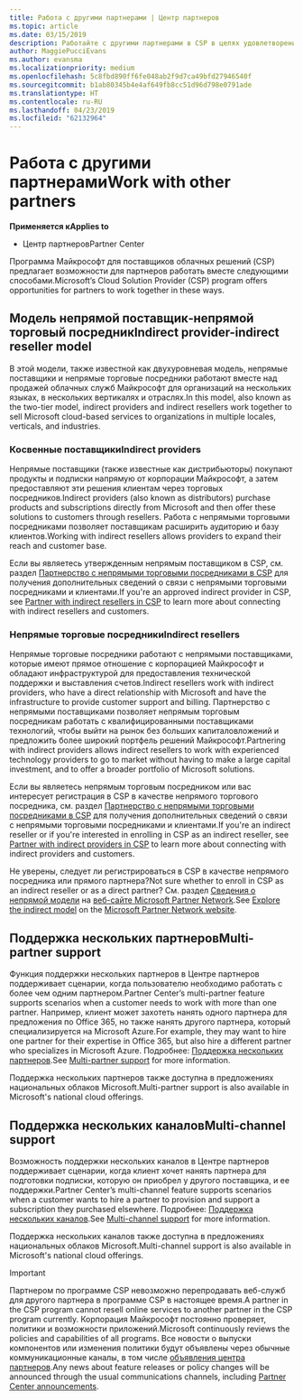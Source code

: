 ```yaml
---
title: Работа с другими партнерами | Центр партнеров
ms.topic: article
ms.date: 03/15/2019
description: Работайте с другими партнерами в CSP в целях удовлетворения потребностей общих клиентов.
author: MaggiePucciEvans
ms.author: evansma
ms.localizationpriority: medium
ms.openlocfilehash: 5c8fbd890ff6fe048ab2f9d7ca49bfd27946540f
ms.sourcegitcommit: b1ab80345b4e4af649fb8cc51d96d798e0791ade
ms.translationtype: HT
ms.contentlocale: ru-RU
ms.lasthandoff: 04/23/2019
ms.locfileid: "62132964"
---
```

# <a name="work-with-other-partners"></a><span data-ttu-id="40f64-103">Работа с другими партнерами</span><span class="sxs-lookup"><span data-stu-id="40f64-103">Work with other partners</span></span>

<span data-ttu-id="40f64-104">**Применяется к**</span><span class="sxs-lookup"><span data-stu-id="40f64-104">**Applies to**</span></span>

-  <span data-ttu-id="40f64-105">Центр партнеров</span><span class="sxs-lookup"><span data-stu-id="40f64-105">Partner Center</span></span>

<span data-ttu-id="40f64-106">Программа Майкрософт для поставщиков облачных решений (CSP) предлагает возможности для партнеров работать вместе следующими способами.</span><span class="sxs-lookup"><span data-stu-id="40f64-106">Microsoft’s Cloud Solution Provider (CSP) program offers opportunities for partners to work together in these ways.</span></span>

## <a name="indirect-provider-indirect-reseller-model"></a><span data-ttu-id="40f64-107">Модель непрямой поставщик‑непрямой торговый посредник</span><span class="sxs-lookup"><span data-stu-id="40f64-107">Indirect provider-indirect reseller model</span></span>

<span data-ttu-id="40f64-108">В этой модели, также известной как двухуровневая модель, непрямые поставщики и непрямые торговые посредники работают вместе над продажей облачных служб Майкрософт для организаций на нескольких языках, в нескольких вертикалях и отраслях.</span><span class="sxs-lookup"><span data-stu-id="40f64-108">In this model, also known as the two-tier model, indirect providers and indirect resellers work together to sell Microsoft cloud-based services to organizations in multiple locales, verticals, and industries.</span></span> 

### <a name="indirect-providers"></a><span data-ttu-id="40f64-109">Косвенные поставщики</span><span class="sxs-lookup"><span data-stu-id="40f64-109">Indirect providers</span></span>

<span data-ttu-id="40f64-110">Непрямые поставщики (также известные как дистрибьюторы) покупают продукты и подписки напрямую от корпорации Майкрософт, а затем предоставляют эти решения клиентам через торговых посредников.</span><span class="sxs-lookup"><span data-stu-id="40f64-110">Indirect providers (also known as distributors) purchase products and subscriptions directly from Microsoft and then offer these solutions to customers through resellers.</span></span> <span data-ttu-id="40f64-111">Работа с непрямыми торговыми посредниками позволяет поставщикам расширить аудиторию и базу клиентов.</span><span class="sxs-lookup"><span data-stu-id="40f64-111">Working with indirect resellers allows providers to expand their reach and customer base.</span></span> 

<span data-ttu-id="40f64-112">Если вы являетесь утвержденным непрямым поставщиком в CSP, см. раздел [Партнерство с непрямыми торговыми посредниками в CSP](indirect-provider-tasks-in-partner-center.md) для получения дополнительных сведений о связи с непрямыми торговыми посредниками и клиентами.</span><span class="sxs-lookup"><span data-stu-id="40f64-112">If you're an approved indirect provider in CSP, see [Partner with indirect resellers in CSP](indirect-provider-tasks-in-partner-center.md) to learn more about connecting with indirect resellers and customers.</span></span> 

### <a name="indirect-resellers"></a><span data-ttu-id="40f64-113">Непрямые торговые посредники</span><span class="sxs-lookup"><span data-stu-id="40f64-113">Indirect resellers</span></span> 

<span data-ttu-id="40f64-114">Непрямые торговые посредники работают с непрямыми поставщиками, которые имеют прямое отношение с корпорацией Майкрософт и обладают инфраструктурой для предоставления технической поддержки и выставления счетов.</span><span class="sxs-lookup"><span data-stu-id="40f64-114">Indirect resellers work with indirect providers, who have a direct relationship with Microsoft and have the infrastructure to provide customer support and billing.</span></span> <span data-ttu-id="40f64-115">Партнерство с непрямыми поставщиками позволяет непрямым торговым посредникам работать с квалифицированными поставщиками технологий, чтобы выйти на рынок без больших капиталовложений и предложить более широкий портфель решений Майкрософт.</span><span class="sxs-lookup"><span data-stu-id="40f64-115">Partnering with indirect providers allows indirect resellers to work with experienced technology providers to go to market without having to make a large capital investment, and to offer a broader portfolio of Microsoft solutions.</span></span> 

<span data-ttu-id="40f64-116">Если вы являетесь непрямым торговым посредником или вас интересует регистрация в CSP в качестве непрямого торгового посредника, см. раздел [Партнерство с непрямыми торговыми посредниками в CSP](indirect-reseller-tasks-in-partner-center.md) для получения дополнительных сведений о связи с непрямыми торговыми посредниками и клиентами.</span><span class="sxs-lookup"><span data-stu-id="40f64-116">If you're an indirect reseller or if you're interested in enrolling in CSP as an indirect reseller, see [Partner with indirect providers in CSP](indirect-reseller-tasks-in-partner-center.md) to learn more about connecting with indirect providers and customers.</span></span>

<span data-ttu-id="40f64-117">Не уверены, следует ли регистрироваться в CSP в качестве непрямого посредника или прямого партнера?</span><span class="sxs-lookup"><span data-stu-id="40f64-117">Not sure whether to enroll in CSP as an indirect reseller or as a direct partner?</span></span> <span data-ttu-id="40f64-118">См. раздел [Сведения о непрямой модели](https://partner.microsoft.com/cloud-solution-provider/indirect) на [веб-сайте Microsoft Partner Network](https://partner.microsoft.com).</span><span class="sxs-lookup"><span data-stu-id="40f64-118">See [Explore the indirect model](https://partner.microsoft.com/cloud-solution-provider/indirect) on the [Microsoft Partner Network website](https://partner.microsoft.com).</span></span>   

## <a name="multi-partner-support"></a><span data-ttu-id="40f64-119">Поддержка нескольких партнеров</span><span class="sxs-lookup"><span data-stu-id="40f64-119">Multi-partner support</span></span>

<span data-ttu-id="40f64-120">Функция поддержки нескольких партнеров в Центре партнеров поддерживает сценарии, когда пользователю необходимо работать с более чем одним партнером.</span><span class="sxs-lookup"><span data-stu-id="40f64-120">Partner Center’s multi-partner feature supports scenarios when a customer needs to work with more than one partner.</span></span> <span data-ttu-id="40f64-121">Например, клиент может захотеть нанять одного партнера для предложения по Office 365, но также нанять другого партнера, который специализируется на Microsoft Azure.</span><span class="sxs-lookup"><span data-stu-id="40f64-121">For example, they may want to hire one partner for their expertise in Office 365, but also hire a different partner who specializes in Microsoft Azure.</span></span> <span data-ttu-id="40f64-122">Подробнее: [Поддержка нескольких партнеров](multipartner.md).</span><span class="sxs-lookup"><span data-stu-id="40f64-122">See [Multi-partner support](multipartner.md) for more information.</span></span>

<span data-ttu-id="40f64-123">Поддержка нескольких партнеров также доступна в предложениях национальных облаков Microsoft.</span><span class="sxs-lookup"><span data-stu-id="40f64-123">Multi-partner support is also available in Microsoft's national cloud offerings.</span></span> 

## <a name="multi-channel-support"></a><span data-ttu-id="40f64-124">Поддержка нескольких каналов</span><span class="sxs-lookup"><span data-stu-id="40f64-124">Multi-channel support</span></span>

<span data-ttu-id="40f64-125">Возможность поддержки нескольких каналов в Центре партнеров поддерживает сценарии, когда клиент хочет нанять партнера для подготовки подписки, которую он приобрел у другого поставщика, и ее поддержки.</span><span class="sxs-lookup"><span data-stu-id="40f64-125">Partner Center’s multi-channel feature supports scenarios when a customer wants to hire a partner to provision and support a subscription they purchased elsewhere.</span></span> <span data-ttu-id="40f64-126">Подробнее: [Поддержка нескольких каналов](multichannel.md).</span><span class="sxs-lookup"><span data-stu-id="40f64-126">See [Multi-channel support](multichannel.md) for more information.</span></span>

<span data-ttu-id="40f64-127">Поддержка нескольких каналов также доступна в предложениях национальных облаков Microsoft.</span><span class="sxs-lookup"><span data-stu-id="40f64-127">Multi-channel support is also available in Microsoft's national cloud offerings.</span></span>

> [!IMPORTANT]  
> <span data-ttu-id="40f64-128">Партнером по программе CSP невозможно перепродавать веб-служб для другого партнера в программе CSP в настоящее время.</span><span class="sxs-lookup"><span data-stu-id="40f64-128">A partner in the CSP program cannot resell online services to another partner in the CSP program currently.</span></span> <span data-ttu-id="40f64-129">Корпорация Майкрософт постоянно проверяет, политики и возможности приложений.</span><span class="sxs-lookup"><span data-stu-id="40f64-129">Microsoft continuously reviews the policies and capabilities of all programs.</span></span> <span data-ttu-id="40f64-130">Все новости о выпуски компонентов или изменения политики будут объявлены через обычные коммуникационные каналы, в том числе [объявления центра партнеров](https://partner.microsoft.com/en-us/pcv/announcements).</span><span class="sxs-lookup"><span data-stu-id="40f64-130">Any news about feature releases or policy changes will be announced through the usual communications channels, including [Partner Center announcements](https://partner.microsoft.com/en-us/pcv/announcements).</span></span>